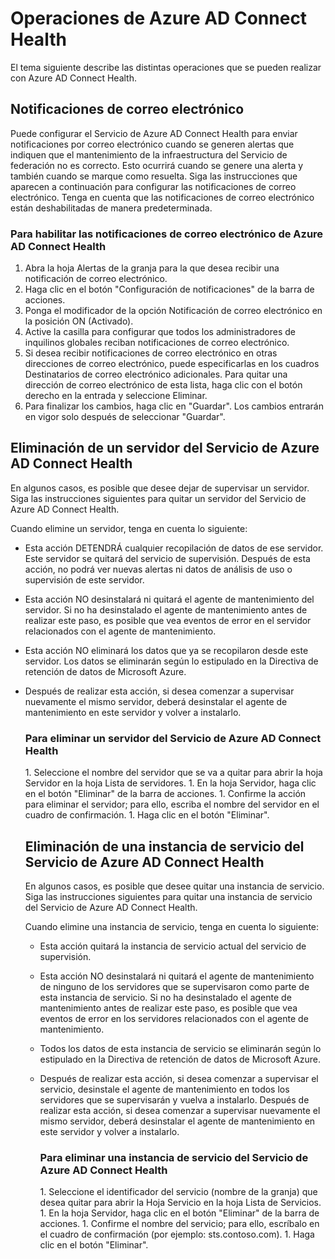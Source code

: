 <properties 
	pageTitle="Operaciones de Azure AD Connect Health." 
	description="Página de Azure AD Connect Health que describe las operaciones adicionales que se pueden realizar una vez implementado Azure AD Connect Health." 
	services="active-directory" 
	documentationCenter="" 
	authors="billmath" 
	manager="swadhwa" 
	editor="curtand"/>

<tags 
	ms.service="active-directory" 
	ms.workload="identity" 
	ms.tgt_pltfrm="na" 
	ms.devlang="na" 
	ms.topic="article" 
	ms.date="07/12/2015"
	ms.author="billmath"/>

# Operaciones de Azure AD Connect Health

El tema siguiente describe las distintas operaciones que se pueden realizar con Azure AD Connect Health.

## Notificaciones de correo electrónico
Puede configurar el Servicio de Azure AD Connect Health para enviar notificaciones por correo electrónico cuando se generen alertas que indiquen que el mantenimiento de la infraestructura del Servicio de federación no es correcto. Esto ocurrirá cuando se genere una alerta y también cuando se marque como resuelta. Siga las instrucciones que aparecen a continuación para configurar las notificaciones de correo electrónico. Tenga en cuenta que las notificaciones de correo electrónico están deshabilitadas de manera predeterminada.


### Para habilitar las notificaciones de correo electrónico de Azure AD Connect Health

1. Abra la hoja Alertas de la granja para la que desea recibir una notificación de correo electrónico.
1. Haga clic en el botón "Configuración de notificaciones" de la barra de acciones.
1. Ponga el modificador de la opción Notificación de correo electrónico en la posición ON (Activado).
1. Active la casilla para configurar que todos los administradores de inquilinos globales reciban notificaciones de correo electrónico.
1. Si desea recibir notificaciones de correo electrónico en otras direcciones de correo electrónico, puede especificarlas en los cuadros Destinatarios de correo electrónico adicionales. Para quitar una dirección de correo electrónico de esta lista, haga clic con el botón derecho en la entrada y seleccione Eliminar.
1. Para finalizar los cambios, haga clic en "Guardar". Los cambios entrarán en vigor solo después de seleccionar "Guardar".






## Eliminación de un servidor del Servicio de Azure AD Connect Health

En algunos casos, es posible que desee dejar de supervisar un servidor. Siga las instrucciones siguientes para quitar un servidor del Servicio de Azure AD Connect Health.

Cuando elimine un servidor, tenga en cuenta lo siguiente:

- Esta acción DETENDRÁ cualquier recopilación de datos de ese servidor. Este servidor se quitará del servicio de supervisión. Después de esta acción, no podrá ver nuevas alertas ni datos de análisis de uso o supervisión de este servidor.
- Esta acción NO desinstalará ni quitará el agente de mantenimiento del servidor. Si no ha desinstalado el agente de mantenimiento antes de realizar este paso, es posible que vea eventos de error en el servidor relacionados con el agente de mantenimiento.
- Esta acción NO eliminará los datos que ya se recopilaron desde este servidor. Los datos se eliminarán según lo estipulado en la Directiva de retención de datos de Microsoft Azure. 
- Después de realizar esta acción, si desea comenzar a supervisar nuevamente el mismo servidor, deberá desinstalar el agente de mantenimiento en este servidor y volver a instalarlo. 


	### Para eliminar un servidor del Servicio de Azure AD Connect Health
<ol>
1. Seleccione el nombre del servidor que se va a quitar para abrir la hoja Servidor en la hoja Lista de servidores. 
1. En la hoja Servidor, haga clic en el botón "Eliminar" de la barra de acciones.
1. Confirme la acción para eliminar el servidor; para ello, escriba el nombre del servidor en el cuadro de confirmación.
1. Haga clic en el botón "Eliminar".







## Eliminación de una instancia de servicio del Servicio de Azure AD Connect Health

En algunos casos, es posible que desee quitar una instancia de servicio. Siga las instrucciones siguientes para quitar una instancia de servicio del Servicio de Azure AD Connect Health.

Cuando elimine una instancia de servicio, tenga en cuenta lo siguiente:

- Esta acción quitará la instancia de servicio actual del servicio de supervisión. 
- Esta acción NO desinstalará ni quitará el agente de mantenimiento de ninguno de los servidores que se supervisaron como parte de esta instancia de servicio. Si no ha desinstalado el agente de mantenimiento antes de realizar este paso, es posible que vea eventos de error en los servidores relacionados con el agente de mantenimiento. 
- Todos los datos de esta instancia de servicio se eliminarán según lo estipulado en la Directiva de retención de datos de Microsoft Azure. 
- Después de realizar esta acción, si desea comenzar a supervisar el servicio, desinstale el agente de mantenimiento en todos los servidores que se supervisarán y vuelva a instalarlo. Después de realizar esta acción, si desea comenzar a supervisar nuevamente el mismo servidor, deberá desinstalar el agente de mantenimiento en este servidor y volver a instalarlo.







	### Para eliminar una instancia de servicio del Servicio de Azure AD Connect Health
<ol>
1. Seleccione el identificador del servicio (nombre de la granja) que desea quitar para abrir la Hoja Servicio en la hoja Lista de Servicios. 
1. En la hoja Servidor, haga clic en el botón "Eliminar" de la barra de acciones.
1. Confirme el nombre del servicio; para ello, escríbalo en el cuadro de confirmación (por ejemplo: sts.contoso.com). 
1. Haga clic en el botón "Eliminar".

<!---HONumber=August15_HO6-->